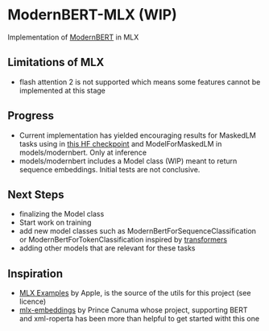 # ModernBERT-MLX (WIP)

Implementation of [ModernBERT](https://arxiv.org/abs/2412.13663) in MLX  

## Limitations of MLX
- flash attention 2 is not supported which means some features cannot be implemented at this stage

## Progress
- Current implementation has yielded encouraging results for MaskedLM tasks using in [this HF checkpoint](https://huggingface.co/answerdotai/ModernBERT-base) and ModelForMaskedLM in models/modernbert. Only at inference
- models/modernbert includes a Model class (WIP) meant to return sequence embeddings. Initial tests are not conclusive.

## Next Steps
- finalizing the Model class
- Start work on training
- add new model classes such as ModernBertForSequenceClassification or ModernBertForTokenClassification inspired by [transformers](https://github.com/huggingface/transformers/blob/main/src/transformers/models/modernbert/modular_modernbert.py)
- adding other models that are relevant for these tasks

## Inspiration
- [MLX Examples](https://github.com/ml-explore/mlx-examples) by Apple, is the source of the utils for this project (see licence)
- [mlx-embeddings](https://github.com/Blaizzy/mlx-embeddings) by Prince Canuma whose project, supporting BERT and xml-roperta has been more than helpful to get started witht this one 
